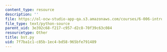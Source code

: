 ```yaml
---
content_type: resource
description: ''
file: https://ol-ocw-studio-app-qa.s3.amazonaws.com/courses/6-006-introduction-to-algorithms-fall-2011/7f7ba1c1c85b1ec4bd58965bfe791489_bst.py
file_type: text/python-source
parent_uid: 3e392c68-f217-c957-d2c8-70f39c63c084
resourcetype: Other
title: bst.py
uid: 7f7ba1c1-c85b-1ec4-bd58-965bfe791489
---
```

